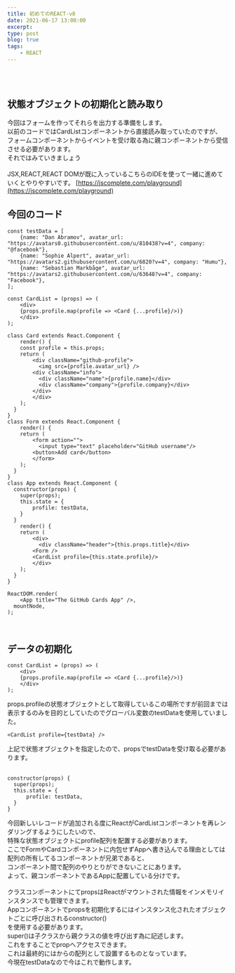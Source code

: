 ```yaml
---
title: 初めてのREACT-v8
date: 2021-06-17 13:00:00
excerpt:
type: post
blog: true
tags:
    - REACT
---
```

<br>
<br>

## 状態オブジェクトの初期化と読み取り
今回はフォームを作ってそれらを出力する準備をします。  
以前のコードではCardListコンポーネントから直接読み取っていたのですが、  
フォームコンポーネントからイベントを受け取る為に親コンポーネントから受信させる必要があります。  
それではみていきましょう  
<br>
JSX,REACT,REACT DOMが既に入っているこちらのIDEを使って一緒に進めていくとやりやすいです。 
[https://jscomplete.com/playground](https://jscomplete.com/playground)  

## 今回のコード

```
const testData = [
    {name: "Dan Abramov", avatar_url: "https://avatars0.githubusercontent.com/u/810438?v=4", company: "@facebook"},
    {name: "Sophie Alpert", avatar_url: "https://avatars2.githubusercontent.com/u/6820?v=4", company: "Humu"},
    {name: "Sebastian Markbåge", avatar_url: "https://avatars2.githubusercontent.com/u/63648?v=4", company: "Facebook"},
];

const CardList = (props) => (
	<div>
  	{props.profile.map(profile => <Card {...profile}/>)}
	</div>
);

class Card extends React.Component {
	render() {
  	const profile = this.props;
  	return (
    	<div className="github-profile">
    	  <img src={profile.avatar_url} />
        <div className="info">
          <div className="name">{profile.name}</div>
          <div className="company">{profile.company}</div>
        </div>
    	</div>
    );
  }
}
class Form extends React.Component {
	render() {
  	return (
    	<form action="">
    	  <input type="text" placeholder="GitHub username"/>
        <button>Add card</button>
    	</form>
    );
  }
}
class App extends React.Component {
  constructor(props) {
    super(props);
    this.state = {
        profile: testData,
    }
  }  
	render() {
  	return (
    	<div>
    	  <div className="header">{this.props.title}</div>
        <Form />
        <CardList profile={this.state.profile}/>
    	</div>
    );
  }	
}

ReactDOM.render(
	<App title="The GitHub Cards App" />,
  mountNode,
);
```
<br>

## データの初期化
```
const CardList = (props) => (
	<div>
  	{props.profile.map(profile => <Card {...profile}/>)}
	</div>
);
```
props.profileの状態オブジェクトとして取得しているこの場所ですが前回までは表示するのみを目的としていたのでグローバル変数のtestDataを使用していました。
<br>

```
<CardList profile={testData} />
```
上記で状態オブジェクトを指定したので、propsでtestDataを受け取る必要があります。  
<br>

```
constructor(props) {
  super(props);
  this.state = {
      profile: testData,
  }
}
```

今回新しいレコードが追加される度にReactがCardListコンポーネントを再レンダリングするようにしたいので、  
特殊な状態オブジェクトにprofile配列を配置する必要があります。  
ここでFormやCardコンポーネントに内包せずAppへ書き込んでる理由としては配列の所有してるコンポーネントが兄弟であると、  
コンポーネント間で配列のやりとりができないことにあります。  
よって、親コンポーネントであるAppに配置している分けです。  
<br>
クラスコンポーネントにてpropsはReactがマウントされた情報をインメモリインスタンスでも管理できます。  
Appコンポーネントでpropsを初期化するにはインスタンス化されたオブジェクトごとに呼び出されるconstructor()  
を使用する必要があります。  
super()は子クラスから親クラスの値を呼び出す為に記述します。  
これをすることでpropへアクセスできます。  
これは最終的にはからの配列として設置するものとなっています。  
今現在testDataなので今はこれで動作します。
